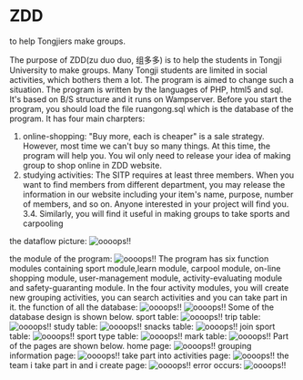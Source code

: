 # ZDD
to help Tongjiers make groups.

  The purpose of ZDD(zu duo duo, 组多多) is to help the students in Tongji University to make groups. Many Tongji
students are limited in social activities, which bothers them a lot. The program is aimed to change such
a situation. The program is written by the languages of PHP, html5 and sql. It's based on B/S structure and it runs
on Wampserver. Before you start the program, you should load the file ruangong.sql which is the database of the program.
It has four main charpters: 

  1. online-shopping: "Buy more, each is cheaper" is a sale strategy. However, most time we can't buy so many
things. At this time, the program will help you. You wil only need to release your idea of making group to
shop online in ZDD website. 
  2. studying activities: The SITP requires at least three members. When you want to find members from different
department, you may release the information in our website including your item's name, purpose, number of members,
and so on. Anyone interested in your project will find you.
  3.4. Similarly, you will find it useful in making groups to take sports and carpooling

the dataflow picture:
![oooops!!](https://github.com/hooser/ZDD/blob/master/pictures/p1.JPG)

the module of the program:
![oooops!!](https://github.com/hooser/ZDD/blob/master/pictures/p_function.JPG)
   The program has six function modules containing sport module,learn module, carpool module, on-line shopping module, 
user-management module, activity-evaluating module and safety-guaranting module. In the four activity modules, you will
create new grouping activities, you can search activities and you can take part in it.
    the function of all the database:
    ![oooops!!](https://github.com/hooser/ZDD/blob/master/pictures/dbf1.JPG)
    ![oooops!!](https://github.com/hooser/ZDD/blob/master/pictures/dbf2.JPG)
    Some of the database design is shown below.
    sport table:
    ![oooops!!](https://github.com/hooser/ZDD/blob/master/pictures/sport_table.JPG)
    trip table:
    ![oooops!!](https://github.com/hooser/ZDD/blob/master/pictures/trip_table.JPG)
    study table:
    ![oooops!!](https://github.com/hooser/ZDD/blob/master/pictures/study_table.JPG)
    snacks table:
    ![oooops!!](https://github.com/hooser/ZDD/blob/master/pictures/snacks_table.JPG)
    join sport table:
    ![oooops!!](https://github.com/hooser/ZDD/blob/master/pictures/join_sport_table.JPG)
    sport type table:
    ![oooops!!](https://github.com/hooser/ZDD/blob/master/pictures/sport_type_table.JPG)
    mark table:
    ![oooops!!](https://github.com/hooser/ZDD/blob/master/pictures/mark_table.JPG)
    Part of the pages are shown below.
    home page:
    ![oooops!!](https://github.com/hooser/ZDD/blob/master/pictures/homepage.JPG)
    grouping information page:
    ![oooops!!](https://github.com/hooser/ZDD/blob/master/pictures/information.JPG)
    take part into activities page:
    ![oooops!!](https://github.com/hooser/ZDD/blob/master/pictures/takepart.JPG)
    the team i take part in and i create page:
    ![oooops!!](https://github.com/hooser/ZDD/blob/master/pictures/myteam.JPG)
    error occurs:
    ![oooops!!](https://github.com/hooser/ZDD/blob/master/pictures/error.JPG)
